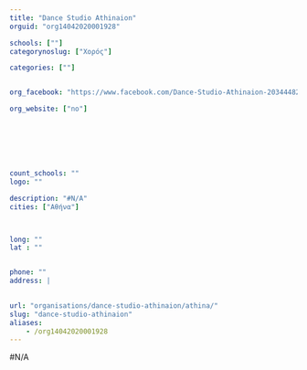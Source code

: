```yaml
---
title: "Dance Studio Athinaion"
orguid: "org14042020001928"

schools: [""]
categorynoslug: ["Χορός"]

categories: [""]


org_facebook: "https://www.facebook.com/Dance-Studio-Athinaion-203444823023364/"

org_website: ["no"]







count_schools: ""
logo: ""

description: "#N/A"
cities: ["Αθήνα"]



long: ""
lat : ""


phone: ""
address: |
    

url: "organisations/dance-studio-athinaion/athina/"
slug: "dance-studio-athinaion"
aliases:
    - /org14042020001928
---
```


#N/A
